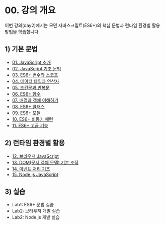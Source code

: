 # 00. 강의 개요

이번 강의(day2)에서는 모던 자바스크립트(ES6+)의 핵심 문법과 런타임 환경별 활용 방법을 학습합니다.

## 1) 기본 문법
- [01. JavaScript 소개](01-Introducing-JavaScript.md)
- [02. JavaScript 기초 문법](02-ES6-Basic.md)
- [03. ES6+ 변수와 스코프](03-ES6-Variables-and-Scoping.md)
- [04. 데이터 타입과 연산자](04-ES6-Data-Types-and-Operators.md)
- [05. 조건문과 반복문](05-ES6-Conditional-Statements-and-Loops.md)
- [06. ES6+ 함수](06-ES6-Functions.md)
- [07. 배열과 객체 이해하기](07-ES6-Arrays-and-Objects.md)
- [08. ES6+ 클래스](08-ES6-Classes.md)
- [09. ES6+ 모듈](09-ES6-Modules.md)
- [10. ES6+ 비동기 패턴](10-ES6-Async-Patterns.md)
- [11. ES6+ 고급 기능](11-ES6-Advanced-Features.md)

## 2) 런타임 환경별 활용
- [12. 브라우저 JavaScript](12-Browser-JavaScript.md)
- [13. DOM(문서 객체 모델) 기본 조작](13-Basic-DOM-Manipulation.md)
- [14. 이벤트 처리 기초](14-Basic-Event-Handling.md)
- [15. Node.js JavaScript](15-Node.js-JavaScript.md)

## 3) 실습
- Lab1: ES6+ 문법 실습
- Lab2: 브라우저 개발 실습
- Lab2: Node.js 개발 실습
